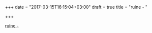 +++
date = "2017-03-15T16:15:04+03:00"
draft = true
title = "ruine -  "

+++

<p><a href="https://t.co/X2Gzcb6Dis">ruine -  </a></p>
